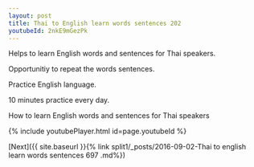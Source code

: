 ```yaml
---
layout: post
title: Thai to English learn words sentences 202 
youtubeId: 2nkE9mGezPk
---
```

 
 
Helps to learn English words and sentences for Thai speakers.

Opportunitiy to repeat the words sentences. 

Practice English language. 
 
10 minutes practice every day. 
 
How to learn English words and sentences for Thai speakers 
 
{% include youtubePlayer.html id=page.youtubeId %}
 
 
[Next]({{ site.baseurl }}{% link  split1/_posts/2016-09-02-Thai to english learn words sentences 697 .md%})
 
